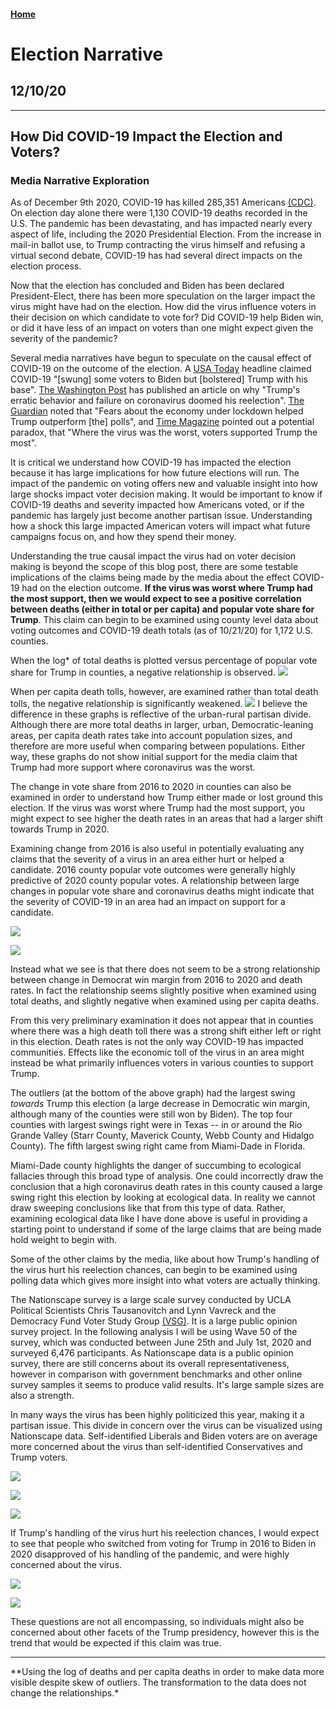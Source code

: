 #### [Home](https://cassidybargell.github.io/election_analytics/)

# Election Narrative
## 12/10/20

<hr>

## How Did COVID-19 Impact the Election and Voters?
### Media Narrative Exploration

As of December 9th 2020, COVID-19 has killed 285,351 Americans [(CDC)](https://covid.cdc.gov/covid-data-tracker/#cases_casesper100klast7days). On election day alone there were 1,130 COVID-19 deaths recorded in the U.S. The pandemic has been devastating, and has impacted nearly every aspect of life, including the 2020 Presidential Election. From the increase in mail-in ballot use, to Trump contracting the virus himself and refusing a virtual second debate, COVID-19 has had several direct impacts on the election process.

Now that the election has concluded and Biden has been declared President-Elect, there has been more speculation on the larger impact the virus might have had on the election. How did the virus influence voters in their decision on which candidate to vote for? Did COVID-19 help Biden win, or did it have less of an impact on voters than one might expect given the severity of the pandemic? 

Several media narratives have begun to speculate on the causal effect of COVID-19 on the outcome of the election. A [USA Today](https://www.usatoday.com/story/news/politics/elections/2020/11/09/covid-19-shaped-2020-election-amid-split-biden-trump-response/3729201001/) headline claimed COVID-19 "[swung] some voters to Biden but [bolstered] Trump with his base". [The Washington Post](https://www-washingtonpost-com.ezp-prod1.hul.harvard.edu/elections/interactive/2020/trump-pandemic-coronavirus-election/ions/interactive/2020/trump-pandemic-coronavirus-election/) has published an article on why "Trump's erratic behavior and failure on coronavirus doomed his reelection". [The Guardian](https://www.theguardian.com/world/2020/nov/04/exit-polls-economy-covid-lockdown-trump) noted that "Fears about the economy under lockdown helped Trump outperform [the] polls", and [Time Magazine](https://time.com/5910256/covid-19-presidential-election-outcome/) pointed out a potential paradox, that "Where the virus was the worst, voters supported Trump the most".

It is critical we understand how COVID-19 has impacted the election because it has large implications for how future elections will run. The impact of the pandemic on voting offers new and valuable insight into how large shocks impact voter decision making. It would be important to know if COVID-19 deaths and severity impacted how Americans voted, or if the pandemic has largely just become another partisan issue. Understanding how a shock this large impacted American voters will impact what future campaigns focus on, and how they spend their money. 

Understanding the true causal impact the virus had on voter decision making is beyond the scope of this blog post, there are some testable implications of the claims being made by the media about the effect COVID-19 had on the election outcome. **If the virus was worst where Trump had the most support, then we would expect to see a positive correlation between deaths (either in total or per capita) and popular vote share for Trump**. This claim can begin to be examined using county level data about voting outcomes and COVID-19 death totals (as of 10/21/20) for 1,172 U.S. counties. 

When the log* of total deaths is plotted versus percentage of popular vote share for Trump in counties, a negative relationship is observed.
![](../figures/narrative/deaths_trumppct.png)

When per capita death tolls, however, are examined rather than total death tolls, the negative relationship is significantly weakened. 
![](../figures/narrative/percap_trumppct.png)
I believe the difference in these graphs is reflective of the urban-rural partisan divide. Although there are more total deaths in larger, urban, Democratic-leaning areas, per capita death rates take into account population sizes, and therefore are more useful when comparing between populations. Either way, these graphs do not show initial support for the media claim that Trump had more support where coronavirus was the worst.

The change in vote share from 2016 to 2020 in counties can also be examined in order to understand how Trump either made or lost ground this election. If the virus was worst where Trump had the most support, you might expect to see higher the death rates in an areas that had a larger shift towards Trump in 2020.

Examining change from 2016 is also useful in potentially evaluating any claims that the severity of a virus in an area either hurt or helped a candidate. 2016 county popular vote outcomes were generally highly predictive of 2020 county popular votes. A relationship between large changes in popular vote share and coronavirus deaths might indicate that the severity of COVID-19 in an area had an impact on support for a candidate. 

![](../figures/narrative/total_change.png)

![](../figures/narrative/percap_change.png)

Instead what we see is that there does not seem to be a strong relationship between change in Democrat win margin from 2016 to 2020 and death rates. In fact the relationship seems slightly positive when examined using total deaths, and slightly negative when examined using per capita deaths.

From this very preliminary examination it does not appear that in counties where there was a high death toll there was a strong shift either left or right in this election. Death rates is not the only way COVID-19 has impacted communities. Effects like the economic toll of the virus in an area might instead be what primarily influences voters in various counties to support Trump.

The outliers (at the bottom of the above graph) had the largest swing *towards* Trump this election (a large decrease in Democratic win margin, although many of the counties were still won by Biden). The top four counties with largest swings right were in Texas -- in or around the Rio Grande Valley (Starr County, Maverick County, Webb County and Hidalgo County). The fifth largest swing right came from Miami-Dade in Florida.

Miami-Dade county highlights the danger of succumbing to ecological fallacies through this broad type of analysis. One could incorrectly draw the conclusion that a high coronavirus death rates in this county caused a large swing right this election by looking at ecological data. In reality we cannot draw sweeping conclusions like that from this type of data. Rather, examining ecological data like I have done above is useful in providing a starting point to understand if some of the large claims that are being made hold weight to begin with. 

Some of the other claims by the media, like about how Trump's handling of the virus hurt his reelection chances, can begin to be examined using polling data which gives more insight into what voters are actually thinking. 

The Nationscape survey is a large scale survey conducted by UCLA Political Scientists Chris Tausanovitch and Lynn Vavreck and the Democracy Fund Voter Study Group [(VSG)](https://www.voterstudygroup.org/publication/nationscape-data-set). It is a large public opinion survey project. In the following analysis I will be using Wave 50 of the survey, which was conducted between June 25th and July 1st, 2020 and surveyed 6,476 participants. As Nationscape data is a public opinion survey, there are still concerns about its overall representativeness, however in comparison with government benchmarks and other online survey samples it seems to produce valid results. It's large sample sizes are also a strength.

In many ways the virus has been highly politicized this year, making it a partisan issue. This divide in concern over the virus can be visualized using Nationscape data. Self-identified Liberals and Biden voters are on average more concerned about the virus than self-identified Conservatives and Trump voters. 

![](../figures/narrative/partisan_concern.png)

![](../figures/narrative/vote-2020_concern.png)



![](../figures/narrative/concern_approval.png)

If Trump's handling of the virus hurt his reelection chances, I would expect to see that people who switched from voting for Trump in 2016 to Biden in 2020 disapproved of his handling of the pandemic, and were highly concerned about the virus.

![](../figures/narrative/switchers.png)

![](../figures/narrative/switcher_approve.png)

These questions are not all encompassing, so individuals might also be concerned about other facets of the Trump presidency, however this is the trend that would be expected if this claim was true. 

<hr>
**Using the log of deaths and per capita deaths in order to make data more visible despite skew of outliers. The transformation to the data does not change the relationships.*